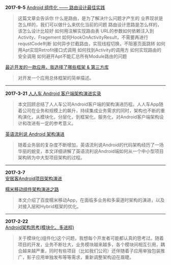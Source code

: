 **2017-9-5** 
[Android 组件化 —— 路由设计最佳实践](http://www.jianshu.com/p/8a3eeeaf01e8)
> 这篇文章会告诉你
什么是路由，是为了解决什么问题才产生的
业界现状是怎么样的，我们可以做什么来优化当前的问题
路由设计思路是怎么样的，该怎么设计比较好
如何用注解实现路由表
URL的参数如何依赖注入到Activity、Fragement
如何HookOnActivityResult，不需要再进行requstCode判断
如何异步拦截路由，实现线程切换，不阻塞页面跳转
如何用Apt实现Retrofit接口式调用
如何找到Activity的调用方
如何实现路由的安全调用
如何避开Apt不能汇总所有Module路由的问题                   


[最近开发的一款应用，我选择了哪些框架 & 第三方库](http://www.jianshu.com/p/3442a0b2eee1)
> 对开发一个应用总体框架的简单描述。

-----------------------

**2017-3-21** 
[人人车 Android 客户端架构演进实录](http://www.liuhaihua.cn/archives/457682.html)
> 本文回顾总结了人人车公司Android客户端的架构演进历程。人人车App随着公司在业务和规模上的飙升，持续集成业务需求的同时，架构也不断的重构演化，从模块化，分层化，到框架化，服务化，对Android客户端架构设计和改进有一定的参考意义。

[英语流利说 Android 架构演进](http://www.liuhaihua.cn/archives/343670.html)
> 随着业务层的复杂度不断增加，英语流利说Android的代码架构经历了一场华丽的蜕变，本文详细讲解了英语流利说Android端如何从一个中小型项目架构转为中大型项目架构的过程。

-----------------------

**2017-3-7**  
[安居客Android项目架构演进](http://blog.csdn.net/baron_leizhang/article/details/58071773)

[糯米移动组件架构演进之路](http://www.cnblogs.com/mosthink/articles/5501674.html)
> 本文介绍了百度糯米移动App，在面临多业务和多渠道时架构的演进，以及对接入层和Hybrid框架的优化。

-------------------

**2017-2-22**       
[Android架构思考(模块化、多进程)](http://blog.spinytech.com/2016/12/28/android_modularization/)
> 关于模块化(组件化)这个问题，我想每个开发者可能都认真的思考过。随着项目的开发，业务不断壮大，业务模块越来越多，各个模块间相互引用，耦合越来越严重，同时有些项目（比如我们公司）还伴随着子应用单独包装推广，影子应用单独发布等等需求，重新调整架构迫在眉睫。
